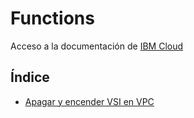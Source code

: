 # Functions

Acceso a la documentación de [IBM Cloud](https://cloud.ibm.com/docs/openwhisk?topic=openwhisk-getting-started)

## Índice
- [Apagar y encender VSI en VPC](./VSI-ON-OFF)
